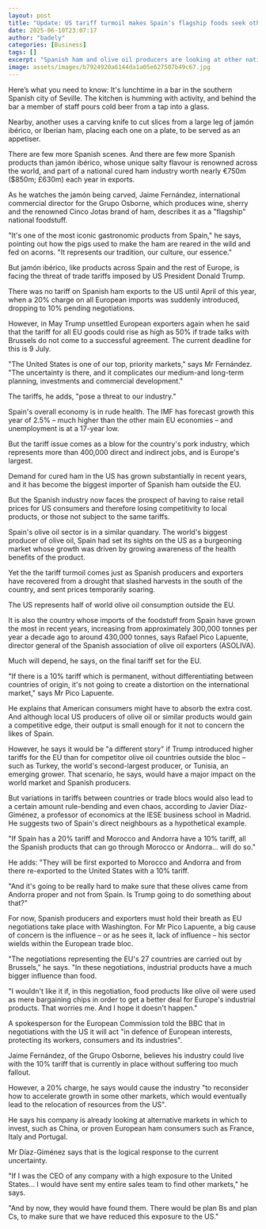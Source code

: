 ```yaml
---
layout: post
title: "Update: US tariff turmoil makes Spain's flagship foods seek other markets"
date: 2025-06-10T23:07:17
author: "badely"
categories: [Business]
tags: []
excerpt: "Spanish ham and olive oil producers are looking at other nations to replace sales in the US."
image: assets/images/b7924920a6144da1a05e627507b49c67.jpg
---
```


Here’s what you need to know: It's lunchtime in a bar in the southern Spanish city of Seville. The kitchen is humming with activity, and behind the bar a member of staff pours cold beer from a tap into a glass.

Nearby, another uses a carving knife to cut slices from a large leg of jamón ibérico, or Iberian ham, placing each one on a plate, to be served as an appetiser.

There are few more Spanish scenes. And there are few more Spanish products than jamón ibérico, whose unique salty flavour is renowned across the world, and part of a national cured ham industry worth nearly €750m ($850m; £630m) each year in exports.

As he watches the jamón being carved, Jaime Fernández, international commercial director for the Grupo Osborne, which produces wine, sherry and the renowned Cinco Jotas brand of ham, describes it as a "flagship" national foodstuff.

"It's one of the most iconic gastronomic products from Spain," he says, pointing out how the pigs used to make the ham are reared in the wild and fed on acorns. "It represents our tradition, our culture, our essence."

But jamón ibérico, like products across Spain and the rest of Europe, is facing the threat of trade tariffs imposed by US President Donald Trump.

There was no tariff on Spanish ham exports to the US until April of this year, when a 20% charge on all European imports was suddenly introduced, dropping to 10% pending negotiations.

However, in May Trump unsettled European exporters again when he said that the tariff for all EU goods could rise as high as 50% if trade talks with Brussels do not come to a successful agreement. The current deadline for this is 9 July.

"The United States is one of our top, priority markets," says Mr Fernández. "The uncertainty is there, and it complicates our medium-and long-term planning, investments and commercial development."

The tariffs, he adds, "pose a threat to our industry."

Spain's overall economy is in rude health. The IMF has forecast growth this year of 2.5% – much higher than the other main EU economies – and unemployment is at a 17-year low.

But the tariff issue comes as a blow for the country's pork industry, which represents more than 400,000 direct and indirect jobs, and is Europe's largest.

Demand for cured ham in the US has grown substantially in recent years, and it has become the biggest importer of Spanish ham outside the EU.

But the Spanish industry now faces the prospect of having to raise retail prices for US consumers and therefore losing competitivity to local products, or those not subject to the same tariffs.

Spain's olive oil sector is in a similar quandary. The world's biggest producer of olive oil, Spain had set its sights on the US as a burgeoning market whose growth was driven by growing awareness of the health benefits of the product.

Yet the the tariff turmoil comes just as Spanish producers and exporters have recovered from a drought that slashed harvests in the south of the country, and sent prices temporarily soaring.

The US represents half of world olive oil consumption outside the EU.

It is also the country whose imports of the foodstuff from Spain have grown the most in recent years, increasing from approximately 300,000 tonnes per year a decade ago to around 430,000 tonnes, says Rafael Pico Lapuente, director general of the Spanish association of olive oil exporters (ASOLIVA).

Much will depend, he says, on the final tariff set for the EU.

"If there is a 10% tariff which is permanent, without differentiating between countries of origin, it's not going to create a distortion on the international market," says Mr Pico Lapuente.

He explains that American consumers might have to absorb the extra cost. And although local US producers of olive oil or similar products would gain a competitive edge, their output is small enough for it not to concern the likes of Spain.

However, he says it would be "a different story" if Trump introduced higher tariffs for the EU than for competitor olive oil countries outside the bloc – such as Turkey, the world's second-largest producer, or Tunisia, an emerging grower. That scenario, he says, would have a major impact on the world market and Spanish producers.

But variations in tariffs between countries or trade blocs would also lead to a certain amount rule-bending and even chaos, according to Javier Díaz-Giménez, a professor of economics at the IESE business school in Madrid. He suggests two of Spain's direct neighbours as a hypothetical example.

"If Spain has a 20% tariff and Morocco and Andorra have a 10% tariff, all the Spanish products that can go through Morocco or Andorra… will do so."

He adds: "They will be first exported to Morocco and Andorra and from there re-exported to the United States with a 10% tariff.

"And it's going to be really hard to make sure that these olives came from Andorra proper and not from Spain. Is Trump going to do something about that?"

For now, Spanish producers and exporters must hold their breath as EU negotiations take place with Washington. For Mr Pico Lapuente, a big cause of concern is the influence – or as he sees it, lack of influence – his sector wields within the European trade bloc.

"The negotiations representing the EU's 27 countries are carried out by Brussels," he says. "In these negotiations, industrial products have a much bigger influence than food.

"I wouldn't like it if, in this negotiation, food products like olive oil were used as mere bargaining chips in order to get a better deal for Europe's industrial products. That worries me. And I hope it doesn't happen."

A spokesperson for the European Commission told the BBC that in negotiations with the US it will act "in defence of European interests, protecting its workers, consumers and its industries".

Jaime Fernández, of the Grupo Osborne, believes his industry could live with the 10% tariff that is currently in place without suffering too much fallout.

However, a 20% charge, he says would cause the industry "to reconsider how to accelerate growth in some other markets, which would eventually lead to the relocation of resources from the US".

He says his company is already looking at alternative markets in which to invest, such as China, or proven European ham consumers such as France, Italy and Portugal.

Mr Díaz-Giménez says that is the logical response to the current uncertainty.

"If I was the CEO of any company with a high exposure to the United States… I would have sent my entire sales team to find other markets," he says.

"And by now, they would have found them. There would be plan Bs and plan Cs, to make sure that we have reduced this exposure to the US."

